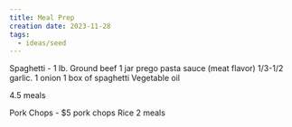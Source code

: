 ```yaml
---
title: Meal Prep
creation date: 2023-11-28
tags:
  - ideas/seed
---
```


Spaghetti - 
1 lb. Ground beef
1 jar prego pasta sauce (meat flavor)
1/3-1/2 garlic.
1 onion
1 box of spaghetti
Vegetable oil

4.5 meals

Pork Chops - 
$5 pork chops
Rice
2 meals